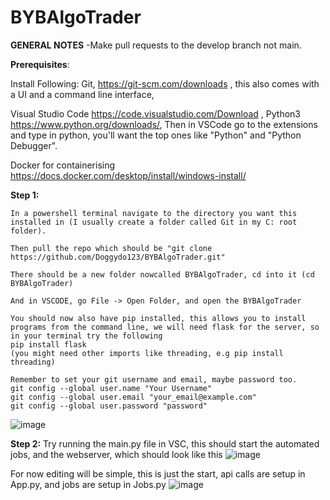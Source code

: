 # BYBAlgoTrader
**GENERAL NOTES**
-Make pull requests to the develop branch not main.


**Prerequisites**:

Install Following:
Git, https://git-scm.com/downloads , this also comes with a UI and a command line interface,


Visual Studio Code https://code.visualstudio.com/Download ,
Python3 https://www.python.org/downloads/,
Then in VSCode go to the extensions and type in python, you'll want the top ones like "Python" and "Python Debugger".

Docker for containerising
https://docs.docker.com/desktop/install/windows-install/

**Step 1:**

    In a powershell terminal navigate to the directory you want this installed in (I usually create a folder called Git in my C: root folder).
    
    Then pull the repo which should be "git clone https://github.com/Doggydo123/BYBAlgoTrader.git" 
    
    There should be a new folder nowcalled BYBAlgoTrader, cd into it (cd BYBAlgoTrader)
    
    And in VSCODE, go File -> Open Folder, and open the BYBAlgoTrader

    You should now also have pip installed, this allows you to install programs from the command line, we will need flask for the server, so in your terminal try the following 
    pip install flask
    (you might need other imports like threading, e.g pip install threading)

    Remember to set your git username and email, maybe password too. 
    git config --global user.name "Your Username"
    git config --global user.email "your_email@example.com"
    git config --global user.password "password"
![image](https://github.com/Doggydo123/BYBAlgoTrader/assets/87892093/0279e3fc-efd6-4598-be3d-692ed2a22550)


**Step 2:**
    Try running the main.py file in VSC, this should start the automated jobs, and the webserver, which should look like this 
![image](https://github.com/Doggydo123/BYBAlgoTrader/assets/87892093/b68248bb-2023-41ef-ab7f-f9aa29af88bf)

For now editing will be simple, this is just the start, api calls are setup in App.py, and jobs are setup in Jobs.py
![image](https://github.com/Doggydo123/BYBAlgoTrader/assets/87892093/0559df29-0dcf-4c29-b058-bbf8ba9fd014)

